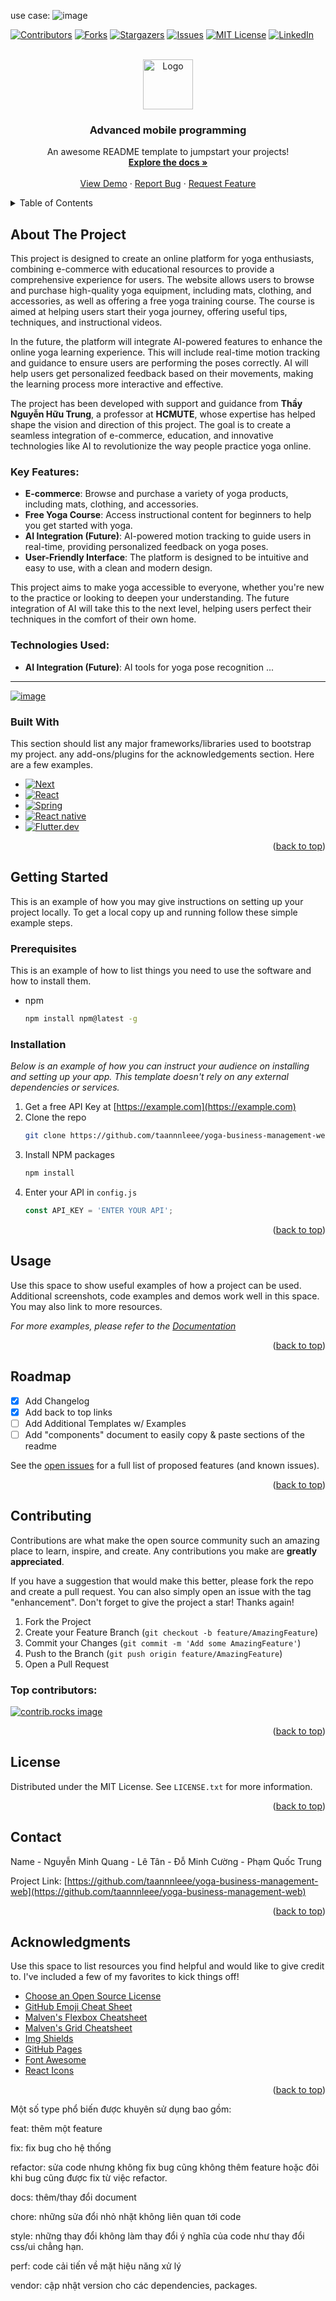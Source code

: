 use case: 
![image](https://github.com/user-attachments/assets/7d683493-4389-4656-8c69-59ce9cb99277)


<!-- Improved compatibility of back to top link: See: https://github.com/othneildrew/Best-README-Template/pull/73 -->
<a id="readme-top"></a>
<!--
*** Thanks for checking out the Best-README-Template. If you have a suggestion
*** that would make this better, please fork the repo and create a pull request
*** or simply open an issue with the tag "enhancement".
*** Don't forget to give the project a star!
*** Thanks again! Now go create something AMAZING! :D
-->



<!-- PROJECT SHIELDS -->
<!--
*** I'm using markdown "reference style" links for readability.
*** Reference links are enclosed in brackets [ ] instead of parentheses ( ).
*** See the bottom of this document for the declaration of the reference variables
*** for contributors-url, forks-url, etc. This is an optional, concise syntax you may use.
*** https://www.markdownguide.org/basic-syntax/#reference-style-links
-->
[![Contributors][contributors-shield]][contributors-url]
[![Forks][forks-shield]][forks-url]
[![Stargazers][stars-shield]][stars-url]
[![Issues][issues-shield]][issues-url]
[![MIT License][license-shield]][license-url]
[![LinkedIn][linkedin-shield]][linkedin-url]



<!-- PROJECT LOGO -->
<br />
<div align="center">
  <a href="https://github.com/othneildrew/Best-README-Template">
    <img src="https://yoga.vn/statics/yoga/img/logo-id.png" alt="Logo" width="80" height="80">
  </a>

  <h3 align="center">Advanced mobile programming</h3>

  <p align="center">
    An awesome README template to jumpstart your projects!
    <br />
    <a href="https://github.com/taannnleee/yoga-business-management-web/blob/develop/README.md"><strong>Explore the docs »</strong></a>
    <br />
    <br />
    <a href="https://github.com/taannnleee/yoga-business-management-web/blob/develop/README.md">View Demo</a>
    ·
    <a href="https://github.com/taannnleee/yoga-business-management-web/blob/develop/README.md">Report Bug</a>
    ·
    <a href="https://github.com/taannnleee/yoga-business-management-web/blob/develop/README.md">Request Feature</a>
  </p>
</div>



<!-- TABLE OF CONTENTS -->
<details>
  <summary>Table of Contents</summary>
  <ol>
    <li>
      <a href="#about-the-project">About The Project</a>
      <ul>
        <li><a href="#built-with">Built With</a></li>
      </ul>
    </li>
    <li>
      <a href="#getting-started">Getting Started</a>
      <ul>
        <li><a href="#prerequisites">Prerequisites</a></li>
        <li><a href="#installation">Installation</a></li>
      </ul>
    </li>
    <li><a href="#usage">Usage</a></li>
    <li><a href="#roadmap">Roadmap</a></li>
    <li><a href="#contributing">Contributing</a></li>
    <li><a href="#license">License</a></li>
    <li><a href="#contact">Contact</a></li>
    <li><a href="#acknowledgments">Acknowledgments</a></li>
  </ol>
</details>



<!-- ABOUT THE PROJECT -->
## About The Project

This project is designed to create an online platform for yoga enthusiasts, combining e-commerce with educational resources to provide a comprehensive experience for users. The website allows users to browse and purchase high-quality yoga equipment, including mats, clothing, and accessories, as well as offering a free yoga training course. The course is aimed at helping users start their yoga journey, offering useful tips, techniques, and instructional videos.

In the future, the platform will integrate AI-powered features to enhance the online yoga learning experience. This will include real-time motion tracking and guidance to ensure users are performing the poses correctly. AI will help users get personalized feedback based on their movements, making the learning process more interactive and effective.

The project has been developed with support and guidance from **Thầy Nguyễn Hữu Trung**, a professor at **HCMUTE**, whose expertise has helped shape the vision and direction of this project. The goal is to create a seamless integration of e-commerce, education, and innovative technologies like AI to revolutionize the way people practice yoga online.

### Key Features:
- **E-commerce**: Browse and purchase a variety of yoga products, including mats, clothing, and accessories.
- **Free Yoga Course**: Access instructional content for beginners to help you get started with yoga.
- **AI Integration (Future)**: AI-powered motion tracking to guide users in real-time, providing personalized feedback on yoga poses.
- **User-Friendly Interface**: The platform is designed to be intuitive and easy to use, with a clean and modern design.

This project aims to make yoga accessible to everyone, whether you're new to the practice or looking to deepen your understanding. The future integration of AI will take this to the next level, helping users perfect their techniques in the comfort of their own home.

### Technologies Used:
- **AI Integration (Future)**: AI tools for yoga pose recognition
...
---

[![image](https://github.com/user-attachments/assets/da3dc0fe-8d34-4c5c-be7f-e12c9d808e3b)
](https://example.com)





### Built With

This section should list any major frameworks/libraries used to bootstrap my project. any add-ons/plugins for the acknowledgements section. Here are a few examples.

* [![Next][Next.js]][Next-url]
* [![React][React.js]][React-url]
* [![Spring][Spring]][Spring-url]
* [![React native][React native]][React native-url]
* [![Flutter.dev][Flutter.dev]][Flutter-url]
<p align="right">(<a href="#readme-top">back to top</a>)</p>

<!-- GETTING STARTED -->
## Getting Started

This is an example of how you may give instructions on setting up your project locally.
To get a local copy up and running follow these simple example steps.

### Prerequisites

This is an example of how to list things you need to use the software and how to install them.
* npm
  ```sh
  npm install npm@latest -g
  ```

### Installation

_Below is an example of how you can instruct your audience on installing and setting up your app. This template doesn't rely on any external dependencies or services._

1. Get a free API Key at [https://example.com](https://example.com)
2. Clone the repo
   ```sh
   git clone https://github.com/taannnleee/yoga-business-management-web.git
   ```
3. Install NPM packages
   ```sh
   npm install
   ```
4. Enter your API in `config.js`
   ```js
   const API_KEY = 'ENTER YOUR API';
   ```

<p align="right">(<a href="#readme-top">back to top</a>)</p>



<!-- USAGE EXAMPLES -->
## Usage

Use this space to show useful examples of how a project can be used. Additional screenshots, code examples and demos work well in this space. You may also link to more resources.

_For more examples, please refer to the [Documentation](https://example.com)_

<p align="right">(<a href="#readme-top">back to top</a>)</p>



<!-- ROADMAP -->
## Roadmap

- [x] Add Changelog
- [x] Add back to top links
- [ ] Add Additional Templates w/ Examples
- [ ] Add "components" document to easily copy & paste sections of the readme

See the [open issues](https://github.com/othneildrew/Best-README-Template/issues) for a full list of proposed features (and known issues).

<p align="right">(<a href="#readme-top">back to top</a>)</p>



<!-- CONTRIBUTING -->
## Contributing

Contributions are what make the open source community such an amazing place to learn, inspire, and create. Any contributions you make are **greatly appreciated**.

If you have a suggestion that would make this better, please fork the repo and create a pull request. You can also simply open an issue with the tag "enhancement".
Don't forget to give the project a star! Thanks again!

1. Fork the Project
2. Create your Feature Branch (`git checkout -b feature/AmazingFeature`)
3. Commit your Changes (`git commit -m 'Add some AmazingFeature'`)
4. Push to the Branch (`git push origin feature/AmazingFeature`)
5. Open a Pull Request

### Top contributors:

<a href="https://github.com/taannnleee/yoga-business-management-web/graphs/contributors">
  <img src="https://contrib.rocks/image?repo=taannnleee/yoga-business-management-web" alt="contrib.rocks image" />
</a>

<p align="right">(<a href="#readme-top">back to top</a>)</p>



<!-- LICENSE -->
## License

Distributed under the MIT License. See `LICENSE.txt` for more information.

<p align="right">(<a href="#readme-top">back to top</a>)</p>



<!-- CONTACT -->
## Contact

Name - Nguyễn Minh Quang - Lê Tân - Đỗ Minh Cường - Phạm Quốc Trung

Project Link: [https://github.com/taannnleee/yoga-business-management-web](https://github.com/taannnleee/yoga-business-management-web)

<p align="right">(<a href="#readme-top">back to top</a>)</p>



<!-- ACKNOWLEDGMENTS -->
## Acknowledgments

Use this space to list resources you find helpful and would like to give credit to. I've included a few of my favorites to kick things off!

* [Choose an Open Source License](https://choosealicense.com)
* [GitHub Emoji Cheat Sheet](https://www.webpagefx.com/tools/emoji-cheat-sheet)
* [Malven's Flexbox Cheatsheet](https://flexbox.malven.co/)
* [Malven's Grid Cheatsheet](https://grid.malven.co/)
* [Img Shields](https://shields.io)
* [GitHub Pages](https://pages.github.com)
* [Font Awesome](https://fontawesome.com)
* [React Icons](https://react-icons.github.io/react-icons/search)

<p align="right">(<a href="#readme-top">back to top</a>)</p>



<!-- MARKDOWN LINKS & IMAGES -->
<!-- https://www.markdownguide.org/basic-syntax/#reference-style-links -->
[contributors-shield]: https://img.shields.io/github/contributors/othneildrew/Best-README-Template.svg?style=for-the-badge
[contributors-url]: https://github.com/othneildrew/Best-README-Template/graphs/contributors
[forks-shield]: https://img.shields.io/github/forks/othneildrew/Best-README-Template.svg?style=for-the-badge
[forks-url]: https://github.com/othneildrew/Best-README-Template/network/members
[stars-shield]: https://img.shields.io/github/stars/othneildrew/Best-README-Template.svg?style=for-the-badge
[stars-url]: https://github.com/othneildrew/Best-README-Template/stargazers
[issues-shield]: https://img.shields.io/github/issues/othneildrew/Best-README-Template.svg?style=for-the-badge
[issues-url]: https://github.com/othneildrew/Best-README-Template/issues
[license-shield]: https://img.shields.io/github/license/othneildrew/Best-README-Template.svg?style=for-the-badge
[license-url]: https://github.com/othneildrew/Best-README-Template/blob/master/LICENSE.txt
[linkedin-shield]: https://img.shields.io/badge/-LinkedIn-black.svg?style=for-the-badge&logo=linkedin&colorB=555
[linkedin-url]: https://linkedin.com/in/othneildrew
[product-screenshot]: images/screenshot.png
[Next.js]: https://img.shields.io/badge/next.js-000000?style=for-the-badge&logo=nextdotjs&logoColor=white
[Next-url]: https://nextjs.org/
[React.js]: https://img.shields.io/badge/React-20232A?style=for-the-badge&logo=react&logoColor=61DAFB
[React-url]: https://reactjs.org/
[Spring]: https://encrypted-tbn0.gstatic.com/images?q=tbn:ANd9GcT8i4zPog-0j0JR_yZglxPhTPZXxN2iMTQ3Dw&s
[Spring-url]: https://spring.io/
[React native]: https://images.viblo.asia/f1f7004c-cd83-4a78-8d99-27f0247e872a.png
[React native-url]: https://reactnative.dev/
[Flutter.dev]: https://blog.pirago.vn/content/images/2023/08/1_5-aoK8IBmXve5whBQM90GA-1.png
[Flutter-url]: https://flutter.dev/
[Laravel.com]: https://img.shields.io/badge/Laravel-FF2D20?style=for-the-badge&logo=laravel&logoColor=white
[Laravel-url]: https://laravel.com
[Bootstrap.com]: https://img.shields.io/badge/Bootstrap-563D7C?style=for-the-badge&logo=bootstrap&logoColor=white
[Bootstrap-url]: https://getbootstrap.com
[JQuery.com]: https://img.shields.io/badge/jQuery-0769AD?style=for-the-badge&logo=jquery&logoColor=white
[JQuery-url]: https://jquery.com 


Một số type phổ biến được khuyên sử dụng bao gồm:

feat: thêm một feature

fix: fix bug cho hệ thống

refactor: sửa code nhưng không fix bug cũng không thêm feature hoặc đôi khi bug cũng được fix từ việc refactor.

docs: thêm/thay đổi document

chore: những sửa đổi nhỏ nhặt không liên quan tới code

style: những thay đổi không làm thay đổi ý nghĩa của code như thay đổi css/ui chẳng hạn.

perf: code cải tiến về mặt hiệu năng xử lý

vendor: cập nhật version cho các dependencies, packages.

